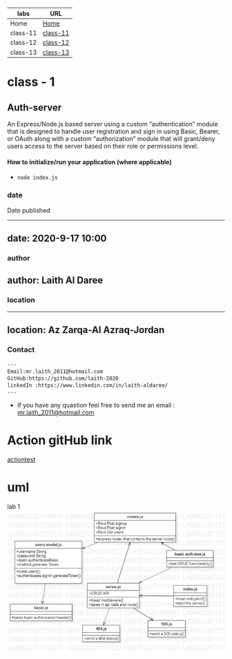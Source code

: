 
**labs**     | **URL**
------------ | -------------
Home         | [Home](https://github.com/laith-401-advanced-javascript/auth-server)
 class-11    | [class-11](https://github.com/laith-401-advanced-javascript/auth-server/pull/1)
  class-12    | [class-12](https://github.com/laith-401-advanced-javascript/auth-server/pull/2)
    class-13    | [class-13](https://github.com/laith-401-advanced-javascript/auth-server/pull/3)


# class - 1

## Auth-server

An Express/Node.js based server using a custom “authentication” module that is designed to handle user registration and sign in using Basic, Bearer, or OAuth along with a custom “authorization” module that will grant/deny users access to the server based on their role or permissions level.



#### How to initialize/run your application (where applicable)

-  `node index.js`


### date
Date published

---
date: 2020-9-17 10:00
---

### author

author: Laith Al Daree
---

### location

---
location: Az Zarqa-Al Azraq-Jordan
---


### Contact 
```
---
Email:mr.laith_2011@hotmail.com
GitHub:https://github.com/laith-2020
linkedIn :https://www.linkedin.com/in/laith-aldaree/
---
```


* if you have any quastion feel free to send me an 
  email : mr.laith_2011@hotmail.com


# Action gitHub link 
[actiontest](https://github.com/laith-401-advanced-javascript/auth-server/actions/runs/264135633)


# uml

lab 1
![](assets/lab1uml.jpg)

